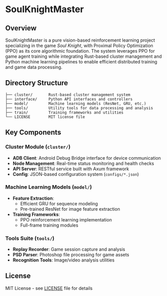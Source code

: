 # SoulKnightMaster

## Overview
SoulKnightMaster is a pure vision-based reinforcement learning project specializing in the game *Soul Knight*, with Proximal Policy Optimization (PPO) as its core algorithmic foundation. The system leverages PPO for game agent training while integrating Rust-based cluster management and Python machine learning pipelines to enable efficient distributed training and game data processing.

## Directory Structure
```
├── cluster/       Rust-based cluster management system
├── interface/     Python API interfaces and controllers
├── model/         Machine learning models (ResNet, GRU, etc.)
├── tools/         Utility tools for data processing and analysis
├── train/         Training frameworks and utilities
└── LICENSE        MIT license file
```

## Key Components
### Cluster Module (`cluster/`)
- **ADB Client**: Android Debug Bridge interface for device communication
- **Node Management**: Real-time status monitoring and health checks
- **API Server**: RESTful service built with Axum framework
- **Config**: JSON-based configuration system (`configs/*.json`)

### Machine Learning Models (`model/`)
- **Feature Extraction**: 
  - Efficient GRU for sequence modeling
  - Pre-trained ResNet for image feature extraction
- **Training Frameworks**: 
  - PPO reinforcement learning implementation
  - Full-frame training modules

### Tools Suite (`tools/`)
- **Replay Recorder**: Game session capture and analysis
- **PSD Parser**: Photoshop file processing for game assets
- **Recognition Tools**: Image/video analysis utilities

## License
MIT License - see [LICENSE](LICENSE) file for details